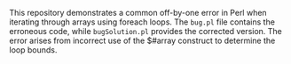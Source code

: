 This repository demonstrates a common off-by-one error in Perl when iterating through arrays using foreach loops. The `bug.pl` file contains the erroneous code, while `bugSolution.pl` provides the corrected version.  The error arises from incorrect use of the $#array construct to determine the loop bounds.